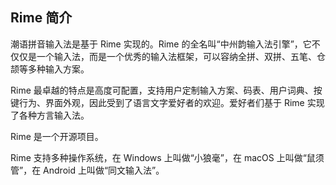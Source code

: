 ## Rime 简介

潮语拼音输入法是基于 Rime 实现的。Rime 的全名叫“中州韵输入法引擎”，它不仅仅是一个输入法，而是一个优秀的输入法框架，可以容纳全拼、双拼、五笔、仓颉等多种输入方案。

Rime 最卓越的特点是高度可配置，支持用户定制输入方案、码表、用户词典、按键行为、界面外观，因此受到了语言文字爱好者的欢迎。爱好者们基于 Rime 实现了各种方言输入法。

Rime 是一个开源项目。

Rime 支持多种操作系统，在 Windows 上叫做“小狼毫”，在 macOS 上叫做“鼠须管”，在 Android 上叫做“同文输入法”。
